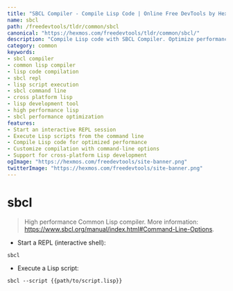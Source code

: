 ```yaml
---
title: "SBCL Compiler - Compile Lisp Code | Online Free DevTools by Hexmos"
name: sbcl
path: /freedevtools/tldr/common/sbcl
canonical: "https://hexmos.com/freedevtools/tldr/common/sbcl/"
description: "Compile Lisp code with SBCL Compiler. Optimize performance and execute Lisp scripts efficiently using the command line. Free online tool, no registration required."
category: common
keywords:
- sbcl compiler
- common lisp compiler
- lisp code compilation
- sbcl repl
- lisp script execution
- sbcl command line
- cross platform lisp
- lisp development tool
- high performance lisp
- sbcl performance optimization
features:
- Start an interactive REPL session
- Execute Lisp scripts from the command line
- Compile Lisp code for optimized performance
- Customize compilation with command-line options
- Support for cross-platform Lisp development
ogImage: "https://hexmos.com/freedevtools/site-banner.png"
twitterImage: "https://hexmos.com/freedevtools/site-banner.png"
---
```


# sbcl

> High performance Common Lisp compiler.
> More information: <https://www.sbcl.org/manual/index.html#Command-Line-Options>.

- Start a REPL (interactive shell):

`sbcl`

- Execute a Lisp script:

`sbcl --script {{path/to/script.lisp}}`
